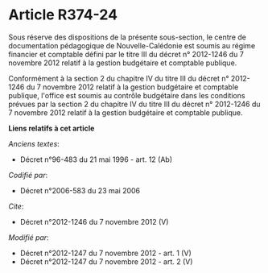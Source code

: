 # Article R374-24

Sous réserve des dispositions de la présente sous-section, le centre de documentation pédagogique de Nouvelle-Calédonie est
soumis au régime financier et comptable défini par le titre III du décret n° 2012-1246 du 7 novembre 2012 relatif à la
gestion budgétaire et comptable publique. 

Conformément à la section 2 du chapitre IV du titre III du décret n° 2012-1246 du 7 novembre 2012 relatif à la gestion
budgétaire et comptable publique, l'office est soumis au contrôle budgétaire dans les conditions prévues par la section 2 du
chapitre IV du titre III du décret n° 2012-1246 du 7 novembre 2012 relatif à la gestion budgétaire et comptable publique.

**Liens relatifs à cet article**

_Anciens textes_:

  - Décret n°96-483 du 21 mai 1996 - art. 12 (Ab)

_Codifié par_:

  - Décret n°2006-583 du 23 mai 2006

_Cite_:

  - Décret n°2012-1246 du 7 novembre 2012 (V)

_Modifié par_:

  - Décret n°2012-1247 du 7 novembre 2012 - art. 1 (V)
  - Décret n°2012-1247 du 7 novembre 2012 - art. 2 (V)
